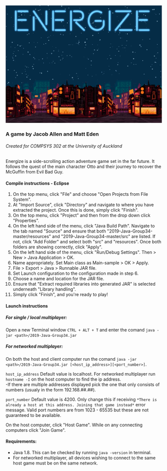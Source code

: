 ![TitleScreen](EnergizeTitle.png)
### A game by Jacob Allen and Matt Eden
###### Created for COMPSYS 302 at the University of Auckland


Energize is a side-scrolling action adventure game set in the far future. It follows the quest of the main character Otto and their journey to recover the McGuffin from Evil Bad Guy.


#### Compile instructions - Eclipse
1. On the top menu, click "File"  and choose "Open Projects from File System".
2. At "Import Source", click "Directory" and navigate to where you have extracted the project. Once this is done, simply click "Finish".
3. On the top menu, click "Project" and then from the drop down click "Properties".
4. On the left hand side of the menu, click "Java Build Path". Navigate to the tab named "Source" and ensure that both "2019-Java-Group34-master/resources" and "2019-Java-Group34-master/src" are listed. If not, click "Add Folder" and select both "src" and "resources". Once both folders are showing correctly, click "Apply".
5. On the left hand side of the menu, click "Run/Debug Settings". Then > New > Java Application > OK.
6. Name appropriately. Set Main class as Main-sample > OK > Apply.
7. File > Export > Java > Runnable JAR file.
8. Set Launch configuration to the configuration made in step 6.
9. Choose a name and location for the JAR file.
10. Ensure that "Extract required libraries into generated JAR" is selected underneath "Library handling".
11. Simply click "Finish", and you're ready to play!


#### Launch instructions
##### For single / local multiplayer:
Open a new Terminal window `CTRL + ALT + T` and enter the comand `java -jar <path>/2019-Java-Group34.jar`

##### For networked multiplayer:
On both the host and client computer run the comand `java -jar <path>/2019-Java-Group34.jar [<host_ip_address>][<port_number>]`.

`host_ip_address` Default value is localhost. For networked multiplayer run `hostname -I` on the host computer to find the ip address.</br>
-If there are multiple addresses displayed pick the one that only consists of numbers (usualy in the form 192.168.##.##).

`port_number` Default value is 4200. Only change this if receiving `*There is already a host at this address. Joining that game instead*` error message. Valid port numbers are from 1023 - 65535 but these are not guaranteed to be available.

On the host computer, click "Host Game". While on any connecting computers click "Join Game".

#### Requirements:
- Java 1.8. This can be checked by running `java -version` in terminal.
- For networked multiplayer, all devices wishing to connect to the same host game must be on the same network.
